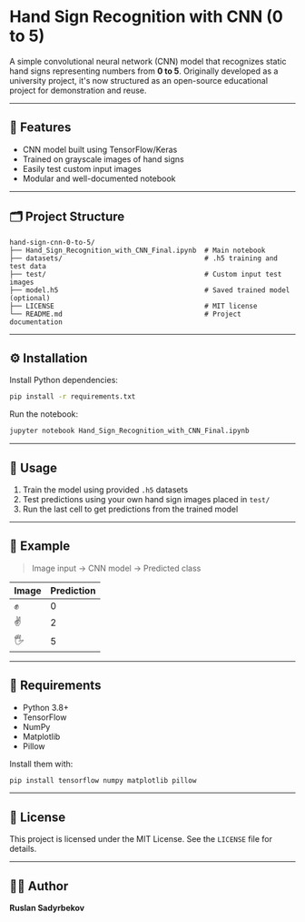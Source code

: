 # Hand Sign Recognition with CNN (0 to 5)

A simple convolutional neural network (CNN) model that recognizes static hand signs representing numbers from **0 to 5**. Originally developed as a university project, it's now structured as an open-source educational project for demonstration and reuse.

---

## 🧠 Features

- CNN model built using TensorFlow/Keras
- Trained on grayscale images of hand signs
- Easily test custom input images
- Modular and well-documented notebook

---

## 🗂 Project Structure

```
hand-sign-cnn-0-to-5/
├── Hand_Sign_Recognition_with_CNN_Final.ipynb  # Main notebook
├── datasets/                                   # .h5 training and test data
├── test/                                       # Custom input test images
├── model.h5                                    # Saved trained model (optional)
├── LICENSE                                     # MIT license
└── README.md                                   # Project documentation
```

---

## ⚙️ Installation

Install Python dependencies:

```bash
pip install -r requirements.txt
```

Run the notebook:

```bash
jupyter notebook Hand_Sign_Recognition_with_CNN_Final.ipynb
```

---

## 🧪 Usage

1. Train the model using provided `.h5` datasets
2. Test predictions using your own hand sign images placed in `test/`
3. Run the last cell to get predictions from the trained model

---

## 📸 Example

> Image input → CNN model → Predicted class

| Image | Prediction |
|-------|------------|
| ✊     | 0          |
| ✌️     | 2          |
| 🖐     | 5          |

---

## 🧾 Requirements

- Python 3.8+
- TensorFlow
- NumPy
- Matplotlib
- Pillow

Install them with:

```bash
pip install tensorflow numpy matplotlib pillow
```

---

## 📄 License

This project is licensed under the MIT License. See the `LICENSE` file for details.

---

## 🙋‍♂️ Author

**Ruslan Sadyrbekov**  
